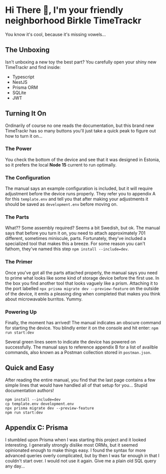# Hi There :wave:, I'm your friendly neighborhood Birkle TimeTrackr
You know it's cool, because it's missing vowels...

## The Unboxing
Isn't unboxing a new toy the best part? You carefully open your shiny new TimeTrackr and find inside:
- Typescript
- NestJS
- Prisma ORM
- SQLite
- JWT

## Turning It On
Ordinarily of course no one reads the documentation, but this brand new TimeTrackr has so many buttons you'll just take a quick peak to figure out how to turn it on...

### The Power
You check the bottom of the device and see that it was designed in Estonia, so it prefers the local **Node 15** current to run optimally.

### The Configuration
The manual says an example configuration is included, but it will require adjustment before the device runs properly. They refer you to appendix A for this `template.env` and tell you that after making your adjustments it should be saved as `development.env` before moving on.

### The Parts
What?? Some assembly required? Seems a bit Swedish, but ok. The manual says that before you turn it on, you need to attach approximately 701 different, sometimes miniscule, parts. Fortunately, they've included a specialized tool that makes this a breeze. For some reason you can't fathom, they've named this step `npm install --include=dev`.

### The Primer
Once you've got all the parts attached properly, the manual says you need to prime what looks like some kind of storage device before the first use. In the box you find another tool that looks vaguely like a prism. Attaching it to the port labelled `npx prisma migrate dev --preview-feature` on the outside of the device, it emits a pleasing ding when completed that makes you think about microwavable burritos. Yummy.

### Powering Up
Finally, the moment has arrived! The manual indicates an obscure command for starting the device. You blindly enter it on the console and hit enter: `npm run start:dev`

Several green lines seem to indicate the device has powered on successfully. The manual says to reference appendix B for a list of availble commands, also known as a Postman collection stored in `postman.json`.

## Quick and Easy
After reading the entire manual, you find that the last page contains a few simple lines that would have handled all of that setup for you... Stupid documentation authors!
```
npm install --include=dev
cp template.env development.env
npx prisma migrate dev --preview-feature
npm run start:dev
```

## Appendix C: Prisma
I stumbled upon Prisma when I was starting this project and it looked interesting. I generally strongly dislike most ORMs, but it seemed opinionated enough to make things easy. I found the syntax for more advanced queries overly complicated, but by then I was far enough in that I couldn't start over. I would not use it again. Give me a plain old SQL query any day...
